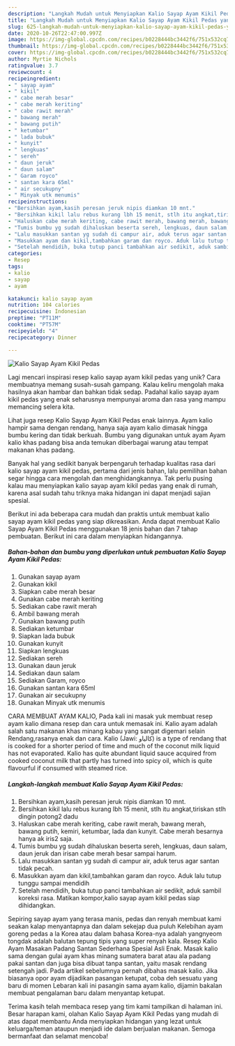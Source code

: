 ```yaml
---
description: "Langkah Mudah untuk Menyiapkan Kalio Sayap Ayam Kikil Pedas yang Bikin Ngiler"
title: "Langkah Mudah untuk Menyiapkan Kalio Sayap Ayam Kikil Pedas yang Bikin Ngiler"
slug: 625-langkah-mudah-untuk-menyiapkan-kalio-sayap-ayam-kikil-pedas-yang-bikin-ngiler
date: 2020-10-26T22:47:00.997Z
image: https://img-global.cpcdn.com/recipes/b0228444bc3442f6/751x532cq70/kalio-sayap-ayam-kikil-pedas-foto-resep-utama.jpg
thumbnail: https://img-global.cpcdn.com/recipes/b0228444bc3442f6/751x532cq70/kalio-sayap-ayam-kikil-pedas-foto-resep-utama.jpg
cover: https://img-global.cpcdn.com/recipes/b0228444bc3442f6/751x532cq70/kalio-sayap-ayam-kikil-pedas-foto-resep-utama.jpg
author: Myrtie Nichols
ratingvalue: 3.7
reviewcount: 4
recipeingredient:
- " sayap ayam"
- " kikil"
- " cabe merah besar"
- " cabe merah keriting"
- " cabe rawit merah"
- " bawang merah"
- " bawang putih"
- " ketumbar"
- " lada bubuk"
- " kunyit"
- " lengkuas"
- " sereh"
- " daun jeruk"
- " daun salam"
- " Garam royco"
- " santan kara 65ml"
- " air secukupny"
- " Minyak utk menumis"
recipeinstructions:
- "Bersihkan ayam,kasih peresan jeruk nipis diamkan 10 mnt."
- "Bersihkan kikil lalu rebus kurang lbh 15 menit, stlh itu angkat,tiriskan stlh dingin potong2 dadu"
- "Haluskan cabe merah keriting, cabe rawit merah, bawang merah, bawang putih, kemiri, ketumbar, lada dan kunyit. Cabe merah besarnya hanya ak iris2 saja."
- "Tumis bumbu yg sudah dihaluskan beserta sereh, lengkuas, daun salam, daun jeruk dan irisan cabe merah besar sampai harum."
- "Lalu masukkan santan yg sudah di campur air, aduk terus agar santan tidak pecah."
- "Masukkan ayam dan kikil,tambahkan garam dan royco. Aduk lalu tutup tunggu sampai mendidih"
- "Setelah mendidih, buka tutup panci tambahkan air sedikit, aduk sambil koreksi rasa. Matikan kompor,kalio sayap ayam kikil pedas siap dihidangkan."
categories:
- Resep
tags:
- kalio
- sayap
- ayam

katakunci: kalio sayap ayam 
nutrition: 104 calories
recipecuisine: Indonesian
preptime: "PT11M"
cooktime: "PT57M"
recipeyield: "4"
recipecategory: Dinner

---
```



![Kalio Sayap Ayam Kikil Pedas](https://img-global.cpcdn.com/recipes/b0228444bc3442f6/751x532cq70/kalio-sayap-ayam-kikil-pedas-foto-resep-utama.jpg)

Lagi mencari inspirasi resep kalio sayap ayam kikil pedas yang unik? Cara membuatnya memang susah-susah gampang. Kalau keliru mengolah maka hasilnya akan hambar dan bahkan tidak sedap. Padahal kalio sayap ayam kikil pedas yang enak seharusnya mempunyai aroma dan rasa yang mampu memancing selera kita.

Lihat juga resep Kalio Sayap Ayam Kikil Pedas enak lainnya. Ayam kalio hampir sama dengan rendang, hanya saja ayam kalio dimasak hingga bumbu kering dan tidak berkuah. Bumbu yang digunakan untuk ayam Ayam kalio khas padang bisa anda temukan diberbagai warung atau tempat makanan khas padang.

Banyak hal yang sedikit banyak berpengaruh terhadap kualitas rasa dari kalio sayap ayam kikil pedas, pertama dari jenis bahan, lalu pemilihan bahan segar hingga cara mengolah dan menghidangkannya. Tak perlu pusing kalau mau menyiapkan kalio sayap ayam kikil pedas yang enak di rumah, karena asal sudah tahu triknya maka hidangan ini dapat menjadi sajian spesial.


Berikut ini ada beberapa cara mudah dan praktis untuk membuat kalio sayap ayam kikil pedas yang siap dikreasikan. Anda dapat membuat Kalio Sayap Ayam Kikil Pedas menggunakan 18 jenis bahan dan 7 tahap pembuatan. Berikut ini cara dalam menyiapkan hidangannya.

<!--inarticleads1-->

##### Bahan-bahan dan bumbu yang diperlukan untuk pembuatan Kalio Sayap Ayam Kikil Pedas:

1. Gunakan  sayap ayam
1. Gunakan  kikil
1. Siapkan  cabe merah besar
1. Gunakan  cabe merah keriting
1. Sediakan  cabe rawit merah
1. Ambil  bawang merah
1. Gunakan  bawang putih
1. Sediakan  ketumbar
1. Siapkan  lada bubuk
1. Gunakan  kunyit
1. Siapkan  lengkuas
1. Sediakan  sereh
1. Gunakan  daun jeruk
1. Sediakan  daun salam
1. Sediakan  Garam, royco
1. Gunakan  santan kara 65ml
1. Gunakan  air secukupny
1. Gunakan  Minyak utk menumis


CARA MEMBUAT AYAM KALIO, Pada kali ini masak yuk membuat resep ayam kalio dimana resep dan cara untuk memasak ini. Kalio ayam adalah salah satu makanan khas minang kabau yang sangat digemari selain Rendang,rasanya enak dan cara. Kalio (Jawi: كالياو) is a type of rendang that is cooked for a shorter period of time and much of the coconut milk liquid has not evaporated. Kalio has quite abundant liquid sauce acquired from cooked coconut milk that partly has turned into spicy oil, which is quite flavourful if consumed with steamed rice. 

<!--inarticleads2-->

##### Langkah-langkah membuat Kalio Sayap Ayam Kikil Pedas:

1. Bersihkan ayam,kasih peresan jeruk nipis diamkan 10 mnt.
1. Bersihkan kikil lalu rebus kurang lbh 15 menit, stlh itu angkat,tiriskan stlh dingin potong2 dadu
1. Haluskan cabe merah keriting, cabe rawit merah, bawang merah, bawang putih, kemiri, ketumbar, lada dan kunyit. Cabe merah besarnya hanya ak iris2 saja.
1. Tumis bumbu yg sudah dihaluskan beserta sereh, lengkuas, daun salam, daun jeruk dan irisan cabe merah besar sampai harum.
1. Lalu masukkan santan yg sudah di campur air, aduk terus agar santan tidak pecah.
1. Masukkan ayam dan kikil,tambahkan garam dan royco. Aduk lalu tutup tunggu sampai mendidih
1. Setelah mendidih, buka tutup panci tambahkan air sedikit, aduk sambil koreksi rasa. Matikan kompor,kalio sayap ayam kikil pedas siap dihidangkan.


Sepiring sayap ayam yang terasa manis, pedas dan renyah membuat kami seakan kalap menyantapnya dan dalam sekejap dua puluh Kelebihan ayam goreng pedas a la Korea atau dalam bahasa Korea-nya adalah yangnyeom tongdak adalah balutan tepung tipis yang super renyah kala. Resep Kalio Ayam Masakan Padang Santan Sederhana Spesial Asli Enak. Masak kalio sama dengan gulai ayam khas minang sumatera barat atau ala padang pakai santan dan juga bisa dibuat tanpa santan, yaitu masak rendang setengah jadi. Pada artikel sebelumnya pernah dibahas masak kalio. Jika biasanya opor ayam dijadikan pasangan ketupat, coba deh sesuatu yang baru di momen Lebaran kali ini pasangin sama ayam kalio, dijamin bakalan membuat pengalaman baru dalam menyantap ketupat. 

Terima kasih telah membaca resep yang tim kami tampilkan di halaman ini. Besar harapan kami, olahan Kalio Sayap Ayam Kikil Pedas yang mudah di atas dapat membantu Anda menyiapkan hidangan yang lezat untuk keluarga/teman ataupun menjadi ide dalam berjualan makanan. Semoga bermanfaat dan selamat mencoba!
